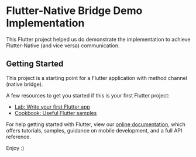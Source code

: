 # Flutter-Native Bridge Demo Implementation

This Flutter project helped us do demonstrate the implementation to achieve Flutter-Native (and vice versa) communication.

## Getting Started

This project is a starting point for a Flutter application with method channel (native bridge).

A few resources to get you started if this is your first Flutter project:

- [Lab: Write your first Flutter app](https://flutter.dev/docs/get-started/codelab)
- [Cookbook: Useful Flutter samples](https://flutter.dev/docs/cookbook)

For help getting started with Flutter, view our
[online documentation](https://flutter.dev/docs), which offers tutorials,
samples, guidance on mobile development, and a full API reference.

Enjoy :)
